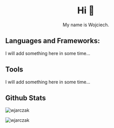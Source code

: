 <h1 align="center">Hi 👋</h1>
<p align="center">My name is Wojciech.</p>


## Languages and Frameworks:
<p>I will add something here in some time...</p>

## Tools
<p>I will add something here in some time...</p>

## Github Stats
<p><img align="center" src="https://github-readme-stats.vercel.app/api?username=wjarczak&show_icons=true&locale=en" alt="wjarczak" /></p>
<p><img align="left" src="https://github-readme-stats.vercel.app/api/top-langs?username=wjarczak&layout=compact&show_icons=true&locale=en" alt="wjarczak" /></p>
